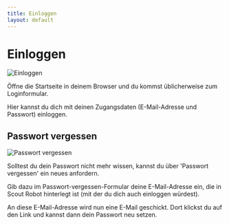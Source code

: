 ```yaml
---
title: Einloggen
layout: default
---
```


# Einloggen

![Einloggen](/assets/img/signin.jpg)

Öffne die Startseite in deinem Browser und du kommst üblicherweise zum Loginformular.

Hier kannst du dich mit deinen Zugangsdaten (E-Mail-Adresse und Passwort) einloggen.

## Passwort vergessen

![Passwort vergessen](/assets/img/pwrestore.jpg)

Solltest du dein Passwort nicht mehr wissen, kannst du über 'Passwort vergessen' ein neues anfordern.

Gib dazu im Passwort-vergessen-Formular deine E-Mail-Adresse ein, die in Scout Robot hinterlegt ist (mit der du dich auch einloggen würdest).

An diese E-Mail-Adresse wird nun eine E-Mail geschickt. Dort klickst du auf den Link und kannst dann dein Passwort neu setzen.

